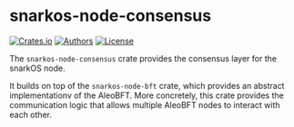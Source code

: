 # snarkos-node-consensus

[![Crates.io](https://img.shields.io/crates/v/snarkos-node-consensus.svg?color=neon)](https://crates.io/crates/snarkos-node-consensus)
[![Authors](https://img.shields.io/badge/authors-Aleo-orange.svg)](https://aleo.org)
[![License](https://img.shields.io/badge/License-Apache%202.0-blue.svg)](./LICENSE.md)

The `snarkos-node-consensus` crate provides the consensus layer for the snarkOS node.

It builds on top of the `snarkos-node-bft` crate, which provides an abstract implementationv of the AleoBFT.
More concretely, this crate provides the communication logic that allows multiple AleoBFT nodes to interact with each other.
